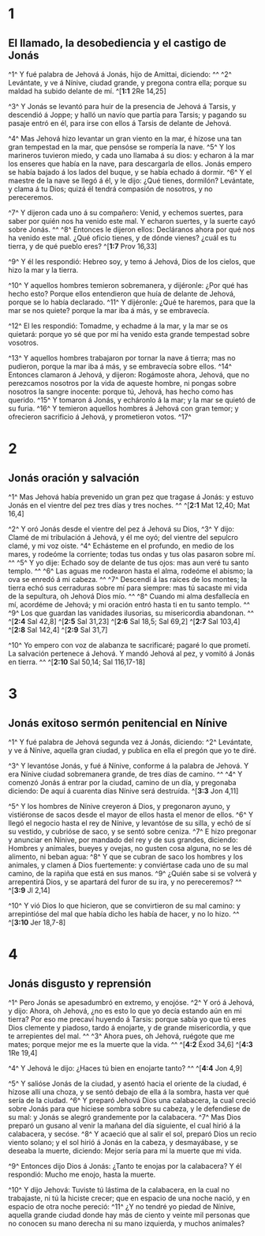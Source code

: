# 1 
## El llamado, la desobediencia y el castigo de Jonás
^1^ Y fué palabra de Jehová á Jonás, hijo de Amittai, diciendo: ^^ ^2^ Levántate, y ve á Nínive, ciudad grande, y pregona contra ella; porque su maldad ha subido delante de mí. 
^[**1:1** 2Re 14,25]

^3^ Y Jonás se levantó para huir de la presencia de Jehová á Tarsis, y descendió á Joppe; y halló un navío que partía para Tarsis; y pagando su pasaje entró en él, para irse con ellos á Tarsis de delante de Jehová. 

^4^ Mas Jehová hizo levantar un gran viento en la mar, é hízose una tan gran tempestad en la mar, que pensóse se rompería la nave. ^5^ Y los marineros tuvieron miedo, y cada uno llamaba á su dios: y echaron á la mar los enseres que había en la nave, para descargarla de ellos. Jonás empero se había bajado á los lados del buque, y se había echado á dormir. ^6^ Y el maestre de la nave se llegó á él, y le dijo: ¿Qué tienes, dormilón? Levántate, y clama á tu Dios; quizá él tendrá compasión de nosotros, y no pereceremos. 

^7^ Y dijeron cada uno á su compañero: Venid, y echemos suertes, para saber por quién nos ha venido este mal. Y echaron suertes, y la suerte cayó sobre Jonás. ^^ ^8^ Entonces le dijeron ellos: Decláranos ahora por qué nos ha venido este mal. ¿Qué oficio tienes, y de dónde vienes? ¿cuál es tu tierra, y de qué pueblo eres? 
^[**1:7** Prov 16,33]

^9^ Y él les respondió: Hebreo soy, y temo á Jehová, Dios de los cielos, que hizo la mar y la tierra. 

^10^ Y aquellos hombres temieron sobremanera, y dijéronle: ¿Por qué has hecho esto? Porque ellos entendieron que huía de delante de Jehová, porque se lo había declarado. ^11^ Y dijéronle: ¿Qué te haremos, para que la mar se nos quiete? porque la mar iba á más, y se embravecía. 

^12^ El les respondió: Tomadme, y echadme á la mar, y la mar se os quietará: porque yo sé que por mí ha venido esta grande tempestad sobre vosotros. 

^13^ Y aquellos hombres trabajaron por tornar la nave á tierra; mas no pudieron, porque la mar iba á más, y se embravecía sobre ellos. ^14^ Entonces clamaron á Jehová, y dijeron: Rogámoste ahora, Jehová, que no perezcamos nosotros por la vida de aqueste hombre, ni pongas sobre nosotros la sangre inocente: porque tú, Jehová, has hecho como has querido. ^15^ Y tomaron á Jonás, y echáronlo á la mar; y la mar se quietó de su furia. ^16^ Y temieron aquellos hombres á Jehová con gran temor; y ofrecieron sacrificio á Jehová, y prometieron votos. ^17^ 

# 2 
## Jonás oración y salvación
^1^ Mas Jehová había prevenido un gran pez que tragase á Jonás: y estuvo Jonás en el vientre del pez tres días y tres noches. ^^ 
^[**2:1** Mat 12,40; Mat 16,4]

^2^ Y oró Jonás desde el vientre del pez á Jehová su Dios, ^3^ Y dijo: Clamé de mi tribulación á Jehová, y él me oyó; del vientre del sepulcro clamé, y mi voz oiste. ^4^ Echásteme en el profundo, en medio de los mares, y rodeóme la corriente; todas tus ondas y tus olas pasaron sobre mí. ^^ ^5^ Y yo dije: Echado soy de delante de tus ojos: mas aun veré tu santo templo. ^^ ^6^ Las aguas me rodearon hasta el alma, rodeóme el abismo; la ova se enredó á mi cabeza. ^^ ^7^ Descendí á las raíces de los montes; la tierra echó sus cerraduras sobre mí para siempre: mas tú sacaste mi vida de la sepultura, oh Jehová Dios mío. ^^ ^8^ Cuando mi alma desfallecía en mí, acordéme de Jehová; y mi oración entró hasta ti en tu santo templo. ^^ ^9^ Los que guardan las vanidades ilusorias, su misericordia abandonan. ^^ 
^[**2:4** Sal 42,8] ^[**2:5** Sal 31,23] ^[**2:6** Sal 18,5; Sal 69,2] ^[**2:7** Sal 103,4] ^[**2:8** Sal 142,4] ^[**2:9** Sal 31,7]

^10^ Yo empero con voz de alabanza te sacrificaré; pagaré lo que prometí. La salvación pertenece á Jehová. Y mandó Jehová al pez, y vomitó á Jonás en tierra. ^^ 
^[**2:10** Sal 50,14; Sal 116,17-18] 

# 3 
## Jonás exitoso sermón penitencial en Nínive
^1^ Y fué palabra de Jehová segunda vez á Jonás, diciendo: ^2^ Levántate, y ve á Nínive, aquella gran ciudad, y publica en ella el pregón que yo te diré. 

^3^ Y levantóse Jonás, y fué á Nínive, conforme á la palabra de Jehová. Y era Nínive ciudad sobremanera grande, de tres días de camino. ^^ ^4^ Y comenzó Jonás á entrar por la ciudad, camino de un día, y pregonaba diciendo: De aquí á cuarenta días Nínive será destruída. 
^[**3:3** Jon 4,11]

^5^ Y los hombres de Nínive creyeron á Dios, y pregonaron ayuno, y vistiéronse de sacos desde el mayor de ellos hasta el menor de ellos. ^6^ Y llegó el negocio hasta el rey de Nínive, y levantóse de su silla, y echó de sí su vestido, y cubrióse de saco, y se sentó sobre ceniza. ^7^ E hizo pregonar y anunciar en Nínive, por mandado del rey y de sus grandes, diciendo: Hombres y animales, bueyes y ovejas, no gusten cosa alguna, no se les dé alimento, ni beban agua: ^8^ Y que se cubran de saco los hombres y los animales, y clamen á Dios fuertemente: y conviértase cada uno de su mal camino, de la rapiña que está en sus manos. ^9^ ¿Quién sabe si se volverá y arrepentirá Dios, y se apartará del furor de su ira, y no pereceremos? ^^ 
^[**3:9** Jl 2,14]

^10^ Y vió Dios lo que hicieron, que se convirtieron de su mal camino: y arrepintióse del mal que había dicho les había de hacer, y no lo hizo. ^^ 
^[**3:10** Jer 18,7-8] 

# 4 
## Jonás disgusto y reprensión
^1^ Pero Jonás se apesadumbró en extremo, y enojóse. ^2^ Y oró á Jehová, y dijo: Ahora, oh Jehová, ¿no es esto lo que yo decía estando aún en mi tierra? Por eso me precaví huyendo á Tarsis: porque sabía yo que tú eres Dios clemente y piadoso, tardo á enojarte, y de grande misericordia, y que te arrepientes del mal. ^^ ^3^ Ahora pues, oh Jehová, ruégote que me mates; porque mejor me es la muerte que la vida. ^^ 
^[**4:2** Éxod 34,6] ^[**4:3** 1Re 19,4]

^4^ Y Jehová le dijo: ¿Haces tú bien en enojarte tanto? ^^ 
^[**4:4** Jon 4,9]

^5^ Y salióse Jonás de la ciudad, y asentó hacia el oriente de la ciudad, é hízose allí una choza, y se sentó debajo de ella á la sombra, hasta ver qué sería de la ciudad. ^6^ Y preparó Jehová Dios una calabacera, la cual creció sobre Jonás para que hiciese sombra sobre su cabeza, y le defendiese de su mal: y Jonás se alegró grandemente por la calabacera. ^7^ Mas Dios preparó un gusano al venir la mañana del día siguiente, el cual hirió á la calabacera, y secóse. ^8^ Y acaeció que al salir el sol, preparó Dios un recio viento solano; y el sol hirió á Jonás en la cabeza, y desmayábase, y se deseaba la muerte, diciendo: Mejor sería para mí la muerte que mi vida. 

^9^ Entonces dijo Dios á Jonás: ¿Tanto te enojas por la calabacera? Y él respondió: Mucho me enojo, hasta la muerte. 

^10^ Y dijo Jehová: Tuviste tú lástima de la calabacera, en la cual no trabajaste, ni tú la hiciste crecer; que en espacio de una noche nació, y en espacio de otra noche pereció: ^11^ ¿Y no tendré yo piedad de Nínive, aquella grande ciudad donde hay más de ciento y veinte mil personas que no conocen su mano derecha ni su mano izquierda, y muchos animales? 